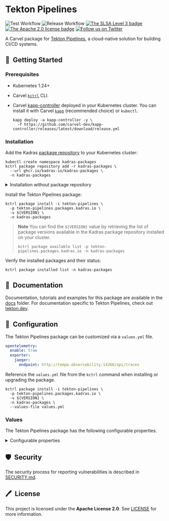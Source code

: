 # Tekton Pipelines

![Test Workflow](https://github.com/kadras-io/package-for-tekton-pipelines/actions/workflows/test.yml/badge.svg)
![Release Workflow](https://github.com/kadras-io/package-for-tekton-pipelines/actions/workflows/release.yml/badge.svg)
[![The SLSA Level 3 badge](https://slsa.dev/images/gh-badge-level3.svg)](https://slsa.dev/spec/v0.1/levels)
[![The Apache 2.0 license badge](https://img.shields.io/badge/License-Apache_2.0-blue.svg)](https://opensource.org/licenses/Apache-2.0)
[![Follow us on Twitter](https://img.shields.io/static/v1?label=Twitter&message=Follow&color=1DA1F2)](https://twitter.com/kadrasIO)

A Carvel package for [Tekton Pipelines](https://tekton.dev/docs/pipelines), a cloud-native solution for building CI/CD systems.

## 🚀&nbsp; Getting Started

### Prerequisites

* Kubernetes 1.24+
* Carvel [`kctrl`](https://carvel.dev/kapp-controller/docs/latest/install/#installing-kapp-controller-cli-kctrl) CLI.
* Carvel [kapp-controller](https://carvel.dev/kapp-controller) deployed in your Kubernetes cluster. You can install it with Carvel [`kapp`](https://carvel.dev/kapp/docs/latest/install) (recommended choice) or `kubectl`.

  ```shell
  kapp deploy -a kapp-controller -y \
    -f https://github.com/carvel-dev/kapp-controller/releases/latest/download/release.yml
  ```

### Installation

Add the Kadras [package repository](https://github.com/kadras-io/kadras-packages) to your Kubernetes cluster:

  ```shell
  kubectl create namespace kadras-packages
  kctrl package repository add -r kadras-packages \
    --url ghcr.io/kadras-io/kadras-packages \
    -n kadras-packages
  ```

<details><summary>Installation without package repository</summary>
The recommended way of installing the Tekton Pipelines package is via the Kadras <a href="https://github.com/kadras-io/kadras-packages">package repository</a>. If you prefer not using the repository, you can add the package definition directly using <a href="https://carvel.dev/kapp/docs/latest/install"><code>kapp</code></a> or <code>kubectl</code>.

  ```shell
  kubectl create namespace kadras-packages
  kapp deploy -a tekton-pipelines-package -n kadras-packages -y \
    -f https://github.com/kadras-io/package-for-tekton-pipelines/releases/latest/download/metadata.yml \
    -f https://github.com/kadras-io/package-for-tekton-pipelines/releases/latest/download/package.yml
  ```
</details>

Install the Tekton Pipelines package:

  ```shell
  kctrl package install -i tekton-pipelines \
    -p tekton-pipelines.packages.kadras.io \
    -v ${VERSION} \
    -n kadras-packages
  ```

> **Note**
> You can find the `${VERSION}` value by retrieving the list of package versions available in the Kadras package repository installed on your cluster.
> 
>   ```shell
>   kctrl package available list -p tekton-pipelines.packages.kadras.io -n kadras-packages
>   ```

Verify the installed packages and their status:

  ```shell
  kctrl package installed list -n kadras-packages
  ```

## 📙&nbsp; Documentation

Documentation, tutorials and examples for this package are available in the [docs](docs) folder.
For documentation specific to Tekton Pipelines, check out [tekton.dev](https://tekton.dev).

## 🎯&nbsp; Configuration

The Tekton Pipelines package can be customized via a `values.yml` file.

  ```yaml
  opentelemetry:
    enable: true
    exporter:
      jaeger:
        endpoint: http://tempo.observability:14268/api/traces
  ```

Reference the `values.yml` file from the `kctrl` command when installing or upgrading the package.

  ```shell
  kctrl package install -i tekton-pipelines \
    -p tekton-pipelines.packages.kadras.io \
    -v ${VERSION} \
    -n kadras-packages \
    --values-file values.yml
  ```

### Values

The Tekton Pipelines package has the following configurable properties.

<details><summary>Configurable properties</summary>

| Config | Default | Description |
|-------|-------------------|-------------|
| `ca_cert_data` | `""` | PEM-encoded certificate data to trust TLS connections with a custom CA. |
| `policies.include` | `false` | Whether to include the out-of-the-box Kyverno policies to validate and secure the package installation. |
| `controllers.pipelines.replicas` | `1` | The number of replicas for the `tekton-pipelines-controller` Deployment. In order to enable high availability, it should be greater than 1. |
| `controllers.resolvers.replicas` | `1` | The number of replicas for the `tekton-pipelines-remote-resolvers` Deployment. In order to enable high availability, it should be greater than 1. |
| `webhook.minReplicas` | `1` | The minimum number of replicas as controlled by a HorizontalPodAutoscaler. In order to enable high availability, it should be greater than 1. |
| `opentelemetry.enable` | `false` | Setting this flag to `true` enables the OpenTelemetry instrumentation and exporter. |
| `opentelemetry.exporter.jaeger.endpoint` | `""` | The endpoint where the distributed tracing backend accepts OpenTelemetry traces using the Jaeger protocol. |
| `opentelemetry.exporter.jaeger.endpoint` | `""` | The username to access the distributed tracing backend. Optional. |
| `opentelemetry.exporter.jaeger.endpoint` | `""` | The password/token to authenticate with the distributed tracing backend. Optional. |

Default configuration stored in the `config-defaults` ConfigMap.

| Config | Default | Description |
|-------|-------------------|-------------|
| `config-defaults.default-timeout-minutes` | `60` | Number of minutes to use for TaskRun and PipelineRun, if none is specified. |
| `config-defaults.default-service-account` | `default` | Service account name to use for TaskRun and PipelineRun, if none is specified. |
| `config-defaults.default-managed-by-label-value` | `tekton-pipelines` | Value given to the `app.kubernetes.io/managed-by` label applied to all Pods created for TaskRuns. |
| `config-defaults.default-pod-template` | `""` | Pod template to use for TaskRun and PipelineRun. |
| `config-defaults.default-affinity-assistant-pod-template` | `""` | Pod template to use for affinity assistant Pods. |
| `config-defaults.default-cloud-events-sink` | `"` | CloudEvents sink to be used for TaskRun, PipelineRun, CustomRun, and Run lifeycle events. If no sink is specified, no CloudEvent is generated. |
| `config-defaults.default-task-run-workspace-binding` | `emptyDir: {}` | Workspace configuration provided for any Workspaces that a Task declares but that a TaskRun does not explicitly provide. |
| `config-defaults.default-max-matrix-combinations-count` | `256` | Maximum number of combinations from a Matrix, if none is specified. |
| `config-defaults.default-forbidden-env` | `""` | Comma seperated environment variables that cannot be overridden by PodTemplate. |

Leader election configuration stored in the `config-leader-election` ConfigMaps.

| Config | Default | Description |
|-------|-------------------|-------------|
| `config-leader-election.lease-duration` | `60s` | How long non-leaders will wait to try to acquire the lock; 15 seconds is the value used by core Kubernetes controllers. |
| `config-leader-election.renew-deadline` | `40s` | How long a leader will try to renew the lease before giving up; 10 seconds is the value used by core Kubernetes controllers. |
| `config-leader-election.retry-period` | `10s` | How long the leader election client waits between tries of actions; 2 seconds is the value used by core Kubernetes controllers. |
| `config-leader-election.buckets` | `1` | Yhe number of buckets used to partition key space of each Reconciler. If this number is M and the replica number of the controller is N, the N replicas will compete for the M buckets. The owner of a bucket will take care of the reconciling for the keys partitioned into that bucket. The maximum value of at this time is 10. |

Logging configuration stored in the `config-logging` ConfigMaps.

| Config | Default | Description |
|-------|-------------------|-------------|
| `config-logging.zap-logger-config` | `""` | Configuration for the zap logger used by all Tekton containers. |
| `config-logging.loglevel.controller` | `info` | Log level for the `tekton-pipelines-controller` and `tekton-pipelines-resolvers` Deployments. |
| `config-logging.loglevel.webhook` | `info` | Log level for the `tekton-pipelines-webhook` Deployment. |

Observability configuration stored in the `config-observability` ConfigMaps.

| Config | Default | Description |
|-------|-------------------|-------------|
| `config-observability.metrics.backend-destination` | `prometheus` | The system metrics destination. Supported values: `prometheus`, `stackdriver`. |
| `config-observability.metrics.stackdriver-project-id` | `""` | The Stackdriver project ID. When running on GCE, application default credentials will be used and metrics will be sent to the cluster's project if this field is not provided. |
| `config-observability.metrics.allow-stackdriver-custom-metrics` | `false` | Whether it is allowed to send metrics to Stackdriver using 'global' resource type and custom metric type. Ignore if `backend_destination` is not `stackdriver`. |
| `config-observability.metrics.taskrun.level` | `task` | Level for the TaskRun metrics controlling which labels are included: (taskrun, task, namespace), (task, namespace), (namespace). Supported values: `taskrun`, `task`, `namespace`. |
| `config-observability.metrics.taskrun.duration-type` | `histogram` | Duration type for the TaskRun metrics. Histogram value isn’t available when the `taskrun` level is selected. Supported values: `histogram`, `lastvalue`. |
| `config-observability.metrics.pipelinerun.level` | `pipeline` | Level for the PipelineRun metrics controlling which labels are included: (pipelinerun, pipeline, namespace), (pipeline, namespace), (namespace). Supported values: `pipelinerun`, `pipeline`, `namespace`. |
| `config-observability.metrics.pipelinerun.duration-type` | `histogram` | Duration type for the PipelineRun metrics. Histogram value isn’t available when the `pipelinerun` level is selected. Supported values: `histogram`, `lastvalue`. |

Feature flags configuration stored in the `feature-flags` ConfigMap.

| Config | Default | Description |
|-------|-------------------|-------------|
| `feature-flags.disable-affinity-assistant` | `false` | Setting this flag to `true` will prevent Tekton to create an Affinity Assistant for every TaskRun sharing a PVC workspace. |
| `feature-flags.disable-creds-init` | `false` | Setting this flag to `true` will prevent Tekton scanning attached service accounts and injecting any credentials it finds into your Steps. |
| `feature-flags.await-sidecar-readiness` | `true` | Setting this flag to `false` will stop Tekton from waiting for a TaskRun's sidecar containers to be running before starting the first step. This will allow Tasks to be run in environments that don't support the DownwardAPI volume type, but may lead to unintended behaviour if sidecars are used. |
| `feature-flags.running-in-environment-with-injected-sidecars` | `true` | This option should be set to `false` when Pipelines is running in a cluster that does not use injected sidecars such as Istio. Setting it to false should decrease the time it takes for a TaskRun to start running. For clusters that use injected sidecars, setting this option to false can lead to unexpected behavior. |
| `feature-flags.require-git-ssh-secret-known-hosts` | `false` | Setting this flag to `true` will require that any Git SSH Secret offered to Tekton must have known_hosts included. |
| `feature-flags.enable-tekton-oci-bundles` | `false` | Setting this flag to `true` enables the use of Tekton OCI bundle. This is an experimental feature and thus should still be considered an alpha feature. |
| `feature-flags.enable-api-fields` | `stable` | Setting this flag will determine which gated features are enabled. Support values: `stable`, `beta`, `alpha`. |
| `feature-flags.send-cloudevents-for-runs` | `false` | Setting this flag to `true` enables CloudEvents for CustomRuns and Runs, as long as a CloudEvents sink is configured in the `config-defaults` ConfigMap. |
| `feature-flags.resource-verification-mode` | `skip` | Setting this flag to `enforce` will enforce verification of tasks/pipelines. Failing to verify will fail the TaskRun/PipelineRun. `warn` will only log the err message and `skip` will skip the whole verification. |
| `feature-flags.enable-provenance-in-status` | `false` | Setting this flag to `true` enables populating the `provenance` field in TaskRun and PipelineRun status. This field contains metadata about resources used in the TaskRun/PipelineRun such as the source from where a remote Task/Pipeline definition was fetched. |
| `feature-flags.custom-task-version` | `v1beta1` | Setting this flag will determine the version for custom tasks created by PipelineRuns. Supported values: `v1alpha1`, `v1beta1`. |
| `feature-flags.enforce-nonfalsifiablity` | `none` | Setting this flag will determine how Tekton Pipelines will handle non-falsifiable provenance. If set to `spire`, then SPIRE will be used to ensure non-falsifiable provenance. If set to `none`, then Tekton will not have non-falsifiable provenance. This is an experimental feature and thus should still be considered an alpha feature. |

Configuration for the bundle resolver stored in the `bundleresolver-config` ConfigMap.

| Config | Default | Description |
|-------|-------------------|-------------|
| `resolvers.bundleresolver-config.default-service-account` | `default` | The default name of the service account to use when constructing registry credentials. |
| `resolvers.bundleresolver-config.default-kind` | `task` | The default resource kind to pull out of the bundle. Supported values: `pipeline`, `task`. |

Configuration for the cluster resolver stored in the `cluster-resolver-config` ConfigMap.

| Config | Default | Description |
|-------|-------------------|-------------|
| `resolvers.cluster-resolver-config.default-kind` | `task` | The default resource kind to fetch. Supported values: `pipeline`, `task`. |
| `resolvers.cluster-resolver-config.default-namespace` | `""` | The default namespace to fetch resources from. |
| `resolvers.cluster-resolver-config.allowed-namespaces` | `""` | A comma-separated list of namespaces which the resolver is allowed to access. Defaults to empty, meaning all namespaces are allowed. |
| `resolvers.cluster-resolver-config.blocked-namespaces` | `""` | A comma-separated list of namespaces which the resolver is blocked from accessing. Defaults to empty, meaning all namespaces are allowed. |

Configuration for the git resolver stored in the `git-resolver-config` ConfigMap.

| Config | Default | Description |
|-------|-------------------|-------------|
| `resolvers.git-resolver-config.fetch-timeout` | `1m` | The maximum amount of time a single anonymous cloning resolution may take. |
| `resolvers.git-resolver-config.default-url` | `https://github.com/tektoncd/catalog.git` | The git url to fetch the remote resource from when using anonymous cloning. |
| `resolvers.git-resolver-config.default-revision` | `main` | The git revision to fetch the remote resource from with either anonymous cloning or the authenticated API. |
| `resolvers.git-resolver-config.scm-type` | `github` | The SCM type to use with the authenticated API. Supported values: `github`, `gitlab`, `gitea`, `bitbucketserver`, `bitbucketcloud`. |
| `resolvers.git-resolver-config.server-url` | `""` | The SCM server URL to use with the authenticated API. Not needed when using github.com, gitlab.com, or BitBucket Cloud. |
| `resolvers.git-resolver-config.api-token-secret-name` | `""` | The Kubernetes secret containing the API token for the SCM provider. Required when using the authenticated API. |
| `resolvers.git-resolver-config.api-token-secret-key` | `""` | The key in the API token secret containing the actual token. Required when using the authenticated API. |
| `resolvers.git-resolver-config.api-token-secret-namespace` | `default` | The namespace containing the API token secret. |
| `resolvers.git-resolver-config.default-org` | `""` | The default organization to look for repositories under when using the authenticated API. |

Configuration for the hub resolver stored in the `hubresolver-config` ConfigMap.

| Config | Default | Description |
|-------|-------------------|-------------|
| `resolvers.hubresolver-config.default-tekton-hub-catalog` | `Tekton` | The default Tekton Hub catalog from where to pull the resource. |
| `resolvers.hubresolver-config.default-artifact-hub-task-catalog` | `tekton-catalog-tasks` | The default Artifact Hub Task catalog from where to pull the resource. |
| `resolvers.hubresolver-config.default-artifact-hub-pipeline-catalog` | `tekton-catalog-pipelines` | The default Artifact Hub Pipeline catalog from where to pull the resource. |
| `resolvers.hubresolver-config.default-kind` | `task` | The default resource kind to fetch. Supported values: `pipeline`, `task`. |
| `resolvers.hubresolver-config.default-type` | `artifact` | The default hub from where to pull the resource. Supported values: `artifact`, `tekton`. |

Feature flags configuration stored in the `resolvers-feature-flags` ConfigMap.

| Config | Default | Description |
|-------|-------------------|-------------|
| `resolvers.resolvers-feature-flags.enable-bundles-resolver` | `true` | Setting this flag to `true` enables remote resolution of Tekton OCI bundles. |
| `resolvers.resolvers-feature-flags.enable-hub-resolver` | `true` | Setting this flag to `true` enables remote resolution of tasks and pipelines via the Tekton Hub. |
| `resolvers.resolvers-feature-flags.enable-git-resolver` | `true` | Setting this flag to `true` enables remote resolution of tasks and pipelines from Git repositories. |
| `resolvers.resolvers-feature-flags.enable-cluster-resolver` | `true` | Setting this flag to `true` enables remote resolution of tasks and pipelines from other namespaces within the cluster. |

</details>

## 🛡️&nbsp; Security

The security process for reporting vulnerabilities is described in [SECURITY.md](SECURITY.md).

## 🖊️&nbsp; License

This project is licensed under the **Apache License 2.0**. See [LICENSE](LICENSE) for more information.
